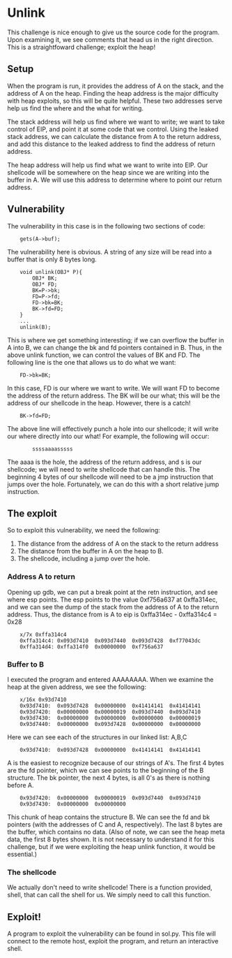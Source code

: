 # Unlink

This challenge is nice enough to give us the source code for the program.
Upon examining it, we see comments that head us in the right direction. This is a straightfoward challenge; exploit the heap!

## Setup

When the program is run, it provides the address of A on the stack, and the address of A on the heap. Finding the heap address is the major difficulty with heap exploits, so this will be quite helpful. These two addresses serve help us find the where and the what for writing.

The stack address will help us find where we want to write; we want to take control of EIP, and point it at some code that we control. Using the leaked stack address, we can calculate the distance from A to the return address, and add this distance to the leaked address to find the address of return address.

The heap address will help us find what we want to write into EIP. Our shellcode will be somewhere on the heap since we are writing into the buffer in A. We will use this address to determine where to point our return address.

## Vulnerability

The vulnerability in this case is in the following two sections of code:

		gets(A->buf);

The vulnerability here is obvious. A string of any size will be read into a buffer that is only 8 bytes long.

		void unlink(OBJ* P){
			OBJ* BK;
			OBJ* FD;
			BK=P->bk;
			FD=P->fd;
			FD->bk=BK;
			BK->fd=FD;
		}
		...
		unlink(B);

This is where we get something interesting; if we can overflow the buffer in A into B, we can change the bk and fd pointers contained in B. Thus, in the above unlink function, we can control the values of BK and FD. The following line is the one that allows us to do what we want:

		FD->bk=BK;

In this case, FD is our where we want to write. We will want FD to become the address of the return address. The BK will be our what; this will be the address of our shellcode in the heap. However, there is a catch!

		BK->fd=FD;

The above line will effectively punch a hole into our shellcode; it will write our where directly into our what! For example, the following will occur:

			ssssaaaasssss

The aaaa is the hole, the address of the return address, and s is our shellcode; we will need to write shellcode that can handle this. The beginning 4 bytes of our shellcode will need to be a jmp instruction that jumps over the hole. Fortunately, we can do this with a short relative jump instruction.

## The exploit

So to exploit this vulnerability, we need the following:

1. The distance from the address of A on the stack to the return address
2. The distance from the buffer in A on the heap to B.
3. The shellcode, including a jump over the hole.

### Address A to return

Opening up gdb, we can put a break point at the retn instruction, and see where esp points. The esp points to the value 0xf756a637 at 0xffa314ec, and we can see the dump of the stack from the address of A to the return address. Thus, the distance from is A to eip is 0xffa314ec - 0xffa314c4 = 0x28

		x/7x 0xffa314c4
		0xffa314c4:	0x093d7410	0x093d7440	0x093d7428	0xf77043dc
		0xffa314d4:	0xffa314f0	0x00000000	0xf756a637

### Buffer to B

I executed the program and entered AAAAAAAA. When we examine the heap at the given address, we see the following:

		x/16x 0x93d7410
		0x93d7410:	0x093d7428	0x00000000	0x41414141	0x41414141
		0x93d7420:	0x00000000	0x00000019	0x093d7440	0x093d7410
		0x93d7430:	0x00000000	0x00000000	0x00000000	0x00000019
		0x93d7440:	0x00000000	0x093d7428	0x00000000	0x00000000

Here we can see each of the structures in our linked list: A,B,C

		0x93d7410:	0x093d7428	0x00000000	0x41414141	0x41414141

A is the easiest to recognize because of our strings of A's. The first 4 bytes are the fd pointer, which we can see points to the beginning of the B structure. The bk pointer, the next 4 bytes, is all 0's as there is nothing before A.

		0x93d7420:	0x00000000	0x00000019	0x093d7440	0x093d7410
		0x93d7430:	0x00000000	0x00000000

This chunk of heap contains the structure B. We can see the fd and bk pointers (with the addresses of C and A, respectively). The last 8 bytes are the buffer, which contains no data. (Also of note, we can see the heap meta data, the first 8 bytes shown. It is not necessary to understand it for this challenge, but if we were exploiting the heap unlink function, it would be essential.)

### The shellcode

We actually don't need to write shellcode! There is a function provided, shell, that can call the shell for us. We simply need to call this function.


## Exploit!

A program to exploit the vulnerability can be found in sol.py. This file will connect to the remote host, exploit the program, and return an interactive shell.





